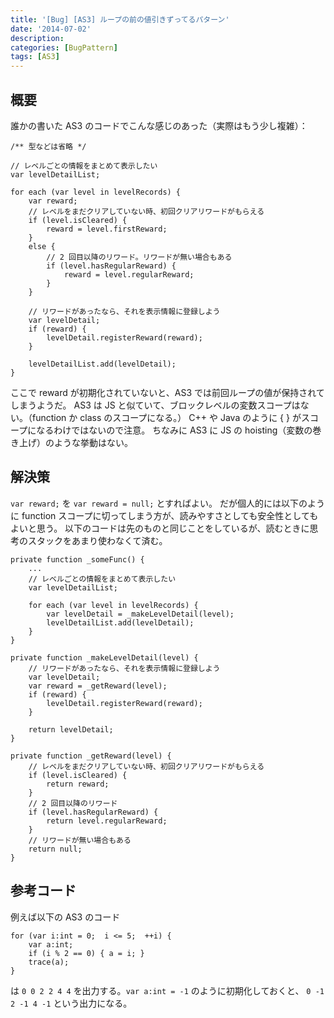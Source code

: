 ```yaml
---
title: '[Bug] [AS3] ループの前の値引きずってるパターン'
date: '2014-07-02'
description:
categories: [BugPattern]
tags: [AS3]
---
```


## 概要

誰かの書いた AS3 のコードでこんな感じのあった（実際はもう少し複雑）：

    /** 型などは省略 */

    // レベルごとの情報をまとめて表示したい
    var levelDetailList;

    for each (var level in levelRecords) {
        var reward;
        // レベルをまだクリアしていない時、初回クリアリワードがもらえる
        if (level.isCleared) {
            reward = level.firstReward;
        }
        else {
            // 2 回目以降のリワード。リワードが無い場合もある
            if (level.hasRegularReward) {
                reward = level.regularReward;
            }
        }

        // リワードがあったなら、それを表示情報に登録しよう
        var levelDetail;
        if (reward) {
            levelDetail.registerReward(reward);
        }

        levelDetailList.add(levelDetail);
    }

ここで reward が初期化されていないと、AS3 では前回ループの値が保持されてしまうようだ。
AS3 は JS と似ていて、ブロックレベルの変数スコープはない。（function か class のスコープになる。）
C++ や Java のように { } がスコープになるわけではないので注意。
ちなみに AS3 に JS の hoisting（変数の巻き上げ）のような挙動はない。

## 解決策

`var reward;` を `var reward = null;` とすればよい。
だが個人的には以下のように function スコープに切ってしまう方が、読みやすさとしても安全性としてもよいと思う。
以下のコードは先のものと同じことをしているが、読むときに思考のスタックをあまり使わなくて済む。

    private function _someFunc() {
        ...
        // レベルごとの情報をまとめて表示したい
        var levelDetailList;

        for each (var level in levelRecords) {
            var levelDetail = _makeLevelDetail(level);
            levelDetailList.add(levelDetail);
        }
    }

    private function _makeLevelDetail(level) {
        // リワードがあったなら、それを表示情報に登録しよう
        var levelDetail;
        var reward = _getReward(level);
        if (reward) {
            levelDetail.registerReward(reward);
        }

        return levelDetail;
    }

    private function _getReward(level) {
        // レベルをまだクリアしていない時、初回クリアリワードがもらえる
        if (level.isCleared) {
            return reward;
        }
        // 2 回目以降のリワード
        if (level.hasRegularReward) {
            return level.regularReward;
        }
        // リワードが無い場合もある
        return null;
    }

## 参考コード

例えば以下の AS3 のコード

    for (var i:int = 0;  i <= 5;  ++i) {
        var a:int;
        if (i % 2 == 0) { a = i; }
        trace(a);
    }

は `0 0 2 2 4 4` を出力する。`var a:int = -1` のように初期化しておくと、
`0 -1 2 -1 4 -1` という出力になる。


